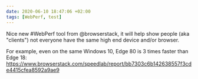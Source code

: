 ```yaml
---
date: 2020-06-10 18:47:06 +02:00
tags: [WebPerf, test]
---
```


Nice new #WebPerf tool from @browserstack, it will help show people (aka "clients") not everyone have the same high end device and/or browser.

For example, even on the same Windows 10, Edge 80 is 3 times faster than Edge 18:
https://www.browserstack.com/speedlab/report/bb7303c6b142638557f3cde4415cfea8592a9ae9
